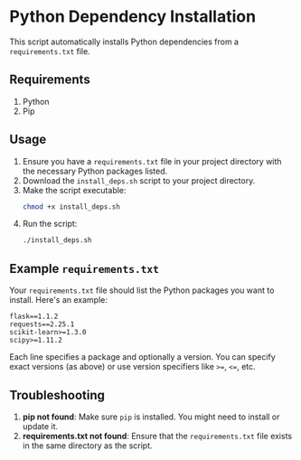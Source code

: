 # Python Dependency Installation

This script automatically installs Python dependencies from a `requirements.txt` file.

## Requirements

1. Python
2. Pip

## Usage

1. Ensure you have a `requirements.txt` file in your project directory with the necessary Python packages listed.
2. Download the `install_deps.sh` script to your project directory.
3. Make the script executable:
    ```bash
    chmod +x install_deps.sh
    ```
4. Run the script:
    ```bash
    ./install_deps.sh
    ```

## Example `requirements.txt`

Your `requirements.txt` file should list the Python packages you want to install. Here's an example:

```
flask==1.1.2
requests==2.25.1
scikit-learn>=1.3.0
scipy>=1.11.2
```

Each line specifies a package and optionally a version. You can specify exact versions (as above) or use version specifiers like `>=`, `<=`, etc.

## Troubleshooting

1. **pip not found**: Make sure `pip` is installed. You might need to install or update it.
2. **requirements.txt not found**: Ensure that the `requirements.txt` file exists in the same directory as the script.
